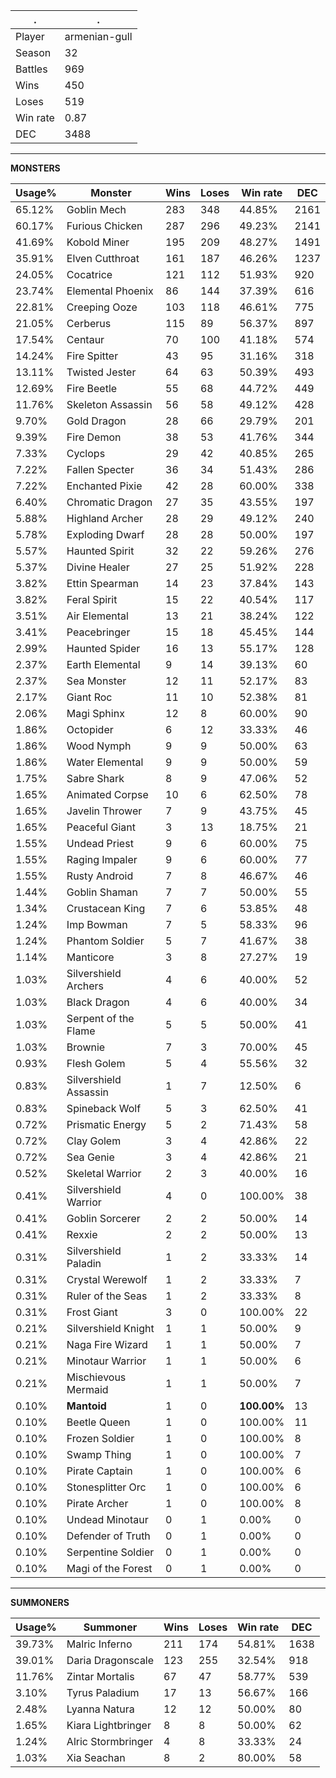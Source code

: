 .|.
|-|-
Player|armenian-gull
Season|32
Battles|969
Wins|450
Loses|519
Win rate|0.87
DEC|3488

---
**MONSTERS**

Usage%|Monster|Wins|Loses|Win rate|DEC|
-|-|-|-|-|-|
65.12%|Goblin Mech|283|348|44.85%|2161|
60.17%|Furious Chicken|287|296|49.23%|2141|
41.69%|Kobold Miner|195|209|48.27%|1491|
35.91%|Elven Cutthroat|161|187|46.26%|1237|
24.05%|Cocatrice|121|112|51.93%|920|
23.74%|Elemental Phoenix|86|144|37.39%|616|
22.81%|Creeping Ooze|103|118|46.61%|775|
21.05%|Cerberus|115|89|56.37%|897|
17.54%|Centaur|70|100|41.18%|574|
14.24%|Fire Spitter|43|95|31.16%|318|
13.11%|Twisted Jester|64|63|50.39%|493|
12.69%|Fire Beetle|55|68|44.72%|449|
11.76%|Skeleton Assassin|56|58|49.12%|428|
9.70%|Gold Dragon|28|66|29.79%|201|
9.39%|Fire Demon|38|53|41.76%|344|
7.33%|Cyclops|29|42|40.85%|265|
7.22%|Fallen Specter|36|34|51.43%|286|
7.22%|Enchanted Pixie|42|28|60.00%|338|
6.40%|Chromatic Dragon|27|35|43.55%|197|
5.88%|Highland Archer|28|29|49.12%|240|
5.78%|Exploding Dwarf|28|28|50.00%|197|
5.57%|Haunted Spirit|32|22|59.26%|276|
5.37%|Divine Healer|27|25|51.92%|228|
3.82%|Ettin Spearman|14|23|37.84%|143|
3.82%|Feral Spirit|15|22|40.54%|117|
3.51%|Air Elemental|13|21|38.24%|122|
3.41%|Peacebringer|15|18|45.45%|144|
2.99%|Haunted Spider|16|13|55.17%|128|
2.37%|Earth Elemental|9|14|39.13%|60|
2.37%|Sea Monster|12|11|52.17%|83|
2.17%|Giant Roc|11|10|52.38%|81|
2.06%|Magi Sphinx|12|8|60.00%|90|
1.86%|Octopider|6|12|33.33%|46|
1.86%|Wood Nymph|9|9|50.00%|63|
1.86%|Water Elemental|9|9|50.00%|59|
1.75%|Sabre Shark|8|9|47.06%|52|
1.65%|Animated Corpse|10|6|62.50%|78|
1.65%|Javelin Thrower|7|9|43.75%|45|
1.65%|Peaceful Giant|3|13|18.75%|21|
1.55%|Undead Priest|9|6|60.00%|75|
1.55%|Raging Impaler|9|6|60.00%|77|
1.55%|Rusty Android|7|8|46.67%|46|
1.44%|Goblin Shaman|7|7|50.00%|55|
1.34%|Crustacean King|7|6|53.85%|48|
1.24%|Imp Bowman|7|5|58.33%|96|
1.24%|Phantom Soldier|5|7|41.67%|38|
1.14%|Manticore|3|8|27.27%|19|
1.03%|Silvershield Archers|4|6|40.00%|52|
1.03%|Black Dragon|4|6|40.00%|34|
1.03%|Serpent of the Flame|5|5|50.00%|41|
1.03%|Brownie|7|3|70.00%|45|
0.93%|Flesh Golem|5|4|55.56%|32|
0.83%|Silvershield Assassin|1|7|12.50%|6|
0.83%|Spineback Wolf|5|3|62.50%|41|
0.72%|Prismatic Energy|5|2|71.43%|58|
0.72%|Clay Golem|3|4|42.86%|22|
0.72%|Sea Genie|3|4|42.86%|21|
0.52%|Skeletal Warrior|2|3|40.00%|16|
0.41%|Silvershield Warrior|4|0|100.00%|38|
0.41%|Goblin Sorcerer|2|2|50.00%|14|
0.41%|Rexxie|2|2|50.00%|13|
0.31%|Silvershield Paladin|1|2|33.33%|14|
0.31%|Crystal Werewolf|1|2|33.33%|7|
0.31%|Ruler of the Seas|1|2|33.33%|8|
0.31%|Frost Giant|3|0|100.00%|22|
0.21%|Silvershield Knight|1|1|50.00%|9|
0.21%|Naga Fire Wizard|1|1|50.00%|7|
0.21%|Minotaur Warrior|1|1|50.00%|6|
0.21%|Mischievous Mermaid|1|1|50.00%|7|
0.10%|**Mantoid**|1|0|**100.00%**|13|
0.10%|Beetle Queen|1|0|100.00%|11|
0.10%|Frozen Soldier|1|0|100.00%|8|
0.10%|Swamp Thing|1|0|100.00%|7|
0.10%|Pirate Captain|1|0|100.00%|6|
0.10%|Stonesplitter Orc|1|0|100.00%|6|
0.10%|Pirate Archer|1|0|100.00%|8|
0.10%|Undead Minotaur|0|1|0.00%|0|
0.10%|Defender of Truth|0|1|0.00%|0|
0.10%|Serpentine Soldier|0|1|0.00%|0|
0.10%|Magi of the Forest|0|1|0.00%|0|

---
**SUMMONERS**

Usage%|Summoner|Wins|Loses|Win rate|DEC|
-|-|-|-|-|-|
39.73%|Malric Inferno|211|174|54.81%|1638|
39.01%|Daria Dragonscale|123|255|32.54%|918|
11.76%|Zintar Mortalis|67|47|58.77%|539|
3.10%|Tyrus Paladium|17|13|56.67%|166|
2.48%|Lyanna Natura|12|12|50.00%|80|
1.65%|Kiara Lightbringer|8|8|50.00%|62|
1.24%|Alric Stormbringer|4|8|33.33%|24|
1.03%|Xia Seachan|8|2|80.00%|58|
